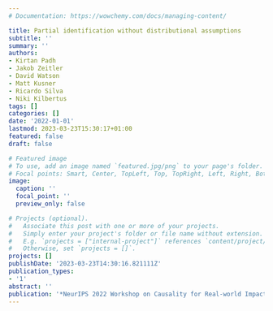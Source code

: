 ```yaml
---
# Documentation: https://wowchemy.com/docs/managing-content/

title: Partial identification without distributional assumptions
subtitle: ''
summary: ''
authors:
- Kirtan Padh
- Jakob Zeitler
- David Watson
- Matt Kusner
- Ricardo Silva
- Niki Kilbertus
tags: []
categories: []
date: '2022-01-01'
lastmod: 2023-03-23T15:30:17+01:00
featured: false
draft: false

# Featured image
# To use, add an image named `featured.jpg/png` to your page's folder.
# Focal points: Smart, Center, TopLeft, Top, TopRight, Left, Right, BottomLeft, Bottom, BottomRight.
image:
  caption: ''
  focal_point: ''
  preview_only: false

# Projects (optional).
#   Associate this post with one or more of your projects.
#   Simply enter your project's folder or file name without extension.
#   E.g. `projects = ["internal-project"]` references `content/project/deep-learning/index.md`.
#   Otherwise, set `projects = []`.
projects: []
publishDate: '2023-03-23T14:30:16.821111Z'
publication_types:
- '1'
abstract: ''
publication: '*NeurIPS 2022 Workshop on Causality for Real-world Impact*'
---
```

